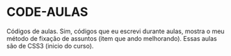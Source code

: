 # CODE-AULAS
Códigos de aulas. Sim, códigos que eu escrevi durante aulas, mostra o meu método de fixação de assuntos (item que ando melhorando).
Essas aulas são de CSS3 (inicio do curso). 
